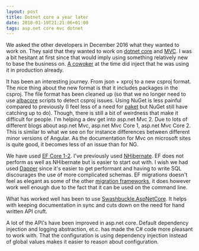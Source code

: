```yaml
---
layout: post
title: Dotnet core a year later
date: 2018-01-19T21:21:06+01:00
tags: asp.net core mvc dotnet
---
```


We asked the other developers in December 2016 what they wanted to work on. They said that they wanted to work on [dotnet core](https://github.com/dotnet/core/blob/master/release-notes/1.0/1.0.0.md) and [MVC](https://github.com/aspnet/Mvc). I was a bit hesitant at first since that would imply using something relatively new to base the business on. [A cowoker](https://github.com/tfsjohan) at the time did inject that he was using it in production already.

It has been an interesting journey. From json + xproj to a new csproj format. The nice thing about the new format is that it includes packages in the csproj. The file format has been cleaned up (so that we no longer need to use [albacore](https://github.com/Albacore/albacore/wiki/ProjectLint) scripts to detect csproj issues. Using NuGet is less painful compared to previously (I feel less of a need for [paket](fsprojects.github.io/Paket/) but NuGet still have catching up to do). Though, there is still a bit of weirdness that make it difficult for people. I'm helping a dev get into asp.net Mvc 2. Due to lots of different blogs about asp.net Mvc, asp.net Mvc Core 1, asp.net Mvc Core 2. This is similar to what we see on for instance differences between different minor versions of Angular. As the documentation for Mvc on microsoft sites is quite good, it becomes less of an issue than for NG.

We have used [EF Core 1-2](https://docs.microsoft.com/en-us/ef/core/). I've previously used [NHibernate](http://nhibernate.info/). EF does not perform as well as NHibernate but is easier to start out with. I wish we had used [Dapper](https://github.com/StackExchange/Dapper) since it's easier to get performant and having to write SQL discourages the use of more complicated schemas. EF migrations doesn't feel as elegant as some of the other [migration frameworks](https://github.com/fluentmigrator/fluentmigrator), it does however work well enough due to the fact that it can be used on the command line.

What has worked well has been to use [Swashbuckle.AspNetCore](https://github.com/domaindrivendev/Swashbuckle.AspNetCore). It helps with keeping documentation in sync and cuts down on the need for hand written API cruft.

A lot of the API's have been improved in asp.net core. Default dependency injection and logging abstraction, et.c. has made the C# code more pleasant to work with. That the configuration is using dependency injection instead of global values makes it easier to reason about configuration.
